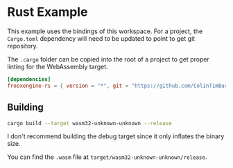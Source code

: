 # Rust Example

This example uses the bindings of this workspace. For a project, the `Cargo.toml` dependency will need to be updated to point to get git repository.

The `.cargo` folder can be copied into the root of a project to get proper linting for the WebAssembly target.

```toml
[dependencies]
frooxengine-rs = { version = "*", git = "https://github.com/ColinTimBarndt/resonite-wasm-experiments.git" }
```

## Building

```sh
cargo build --target wasm32-unknown-unknown --release
```

I don't recommend building the debug target since it only inflates the binary size.

You can find the `.wasm` file at `target/wasm32-unknown-unknown/release`.
